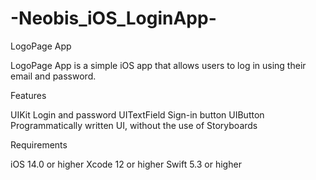 # -Neobis_iOS_LoginApp-
LogoPage App

LogoPage App is a simple iOS app that allows users to log in using their email and password.

Features

UIKit
Login and password UITextField
Sign-in button UIButton
Programmatically written UI, without the use of Storyboards

Requirements

iOS 14.0 or higher
Xcode 12 or higher
Swift 5.3 or higher
